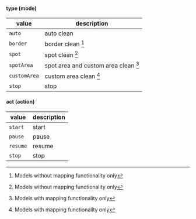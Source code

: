#### type (mode)

| value        | description                          |
| ------------ | ------------------------------------ |
| `auto`       | auto clean                           |
| `border`     | border clean [^1]                    |
| `spot`       | spot clean [^1]                      |
| `spotArea`   | spot area and custom area clean [^2] |
| `customArea` | custom area clean [^2]               |
| `stop`       | stop                                 |

[^1]: Models without mapping functionality only
[^2]: Models with mapping functionality only

#### act (action)

| value    | description |
| -------- | ----------- |
| `start`  | start       |
| `pause`  | pause       |
| `resume` | resume      |
| `stop`   | stop        |
